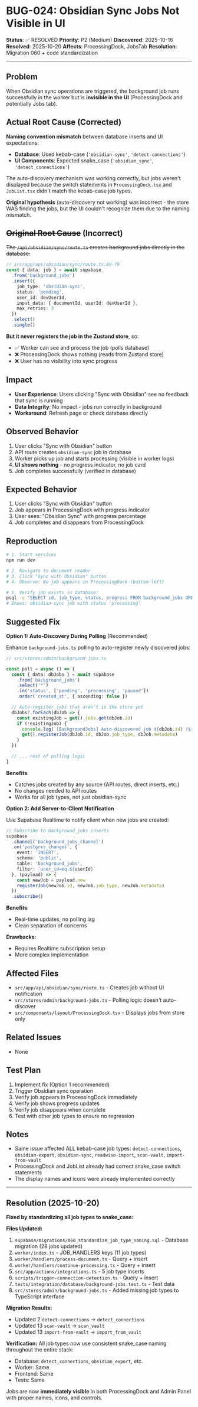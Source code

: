 # BUG-024: Obsidian Sync Jobs Not Visible in UI

**Status**: ✅ RESOLVED
**Priority**: P2 (Medium)
**Discovered**: 2025-10-16
**Resolved**: 2025-10-20
**Affects**: ProcessingDock, JobsTab
**Resolution**: Migration 060 + code standardization

---

## Problem

When Obsidian sync operations are triggered, the background job runs successfully in the worker but is **invisible in the UI** (ProcessingDock and potentially Jobs tab).

## Actual Root Cause (Corrected)

**Naming convention mismatch** between database inserts and UI expectations:

- **Database**: Used kebab-case (`'obsidian-sync'`, `'detect-connections'`)
- **UI Components**: Expected snake_case (`'obsidian_sync'`, `'detect_connections'`)

The auto-discovery mechanism was working correctly, but jobs weren't displayed because the switch statements in `ProcessingDock.tsx` and `JobList.tsx` didn't match the kebab-case job types.

**Original hypothesis** (auto-discovery not working) was incorrect - the store WAS finding the jobs, but the UI couldn't recognize them due to the naming mismatch.

## ~~Original Root Cause~~ (Incorrect)

~~The `/api/obsidian/sync/route.ts` creates background jobs directly in the database:~~

```typescript
// src/app/api/obsidian/sync/route.ts:69-79
const { data: job } = await supabase
  .from('background_jobs')
  .insert({
    job_type: 'obsidian-sync',
    status: 'pending',
    user_id: devUserId,
    input_data: { documentId, userId: devUserId },
    max_retries: 3
  })
  .select()
  .single()
```

**But it never registers the job in the Zustand store**, so:
- ✅ Worker can see and process the job (polls database)
- ❌ ProcessingDock shows nothing (reads from Zustand store)
- ❌ User has no visibility into sync progress

## Impact

- **User Experience**: Users clicking "Sync with Obsidian" see no feedback that sync is running
- **Data Integrity**: No impact - jobs run correctly in background
- **Workaround**: Refresh page or check database directly

## Observed Behavior

1. User clicks "Sync with Obsidian" button
2. API route creates `obsidian-sync` job in database
3. Worker picks up job and starts processing (visible in worker logs)
4. **UI shows nothing** - no progress indicator, no job card
5. Job completes successfully (verified in database)

## Expected Behavior

1. User clicks "Sync with Obsidian" button
2. Job appears in ProcessingDock with progress indicator
3. User sees: "Obsidian Sync" with progress percentage
4. Job completes and disappears from ProcessingDock

## Reproduction

```bash
# 1. Start services
npm run dev

# 2. Navigate to document reader
# 3. Click "Sync with Obsidian" button
# 4. Observe: No job appears in ProcessingDock (bottom-left)

# 5. Verify job exists in database:
psql -c "SELECT id, job_type, status, progress FROM background_jobs ORDER BY created_at DESC LIMIT 1;"
# Shows: obsidian-sync job with status 'processing'
```

## Suggested Fix

**Option 1: Auto-Discovery During Polling** (Recommended)

Enhance `background-jobs.ts` polling to auto-register newly discovered jobs:

```typescript
// src/stores/admin/background-jobs.ts

const poll = async () => {
  const { data: dbJobs } = await supabase
    .from('background_jobs')
    .select('*')
    .in('status', ['pending', 'processing', 'paused'])
    .order('created_at', { ascending: false })

  // Auto-register jobs that aren't in the store yet
  dbJobs?.forEach(dbJob => {
    const existingJob = get().jobs.get(dbJob.id)
    if (!existingJob) {
      console.log(`[BackgroundJobs] Auto-discovered job ${dbJob.id} (${dbJob.job_type})`)
      get().registerJob(dbJob.id, dbJob.job_type, dbJob.metadata)
    }
  })

  // ... rest of polling logic
}
```

**Benefits**:
- Catches jobs created by any source (API routes, direct inserts, etc.)
- No changes needed to API routes
- Works for all job types, not just obsidian-sync

**Option 2: Add Server-to-Client Notification**

Use Supabase Realtime to notify client when new jobs are created:

```typescript
// Subscribe to background_jobs inserts
supabase
  .channel('background_jobs_channel')
  .on('postgres_changes', {
    event: 'INSERT',
    schema: 'public',
    table: 'background_jobs',
    filter: `user_id=eq.${userId}`
  }, (payload) => {
    const newJob = payload.new
    registerJob(newJob.id, newJob.job_type, newJob.metadata)
  })
  .subscribe()
```

**Benefits**:
- Real-time updates, no polling lag
- Clean separation of concerns

**Drawbacks**:
- Requires Realtime subscription setup
- More complex implementation

## Affected Files

- `src/app/api/obsidian/sync/route.ts` - Creates job without UI notification
- `src/stores/admin/background-jobs.ts` - Polling logic doesn't auto-discover
- `src/components/layout/ProcessingDock.tsx` - Displays jobs from store only

## Related Issues

- None

## Test Plan

1. Implement fix (Option 1 recommended)
2. Trigger Obsidian sync operation
3. Verify job appears in ProcessingDock immediately
4. Verify job shows progress updates
5. Verify job disappears when complete
6. Test with other job types to ensure no regression

## Notes

- Same issue affected ALL kebab-case job types: `detect-connections`, `obsidian-export`, `obsidian-sync`, `readwise-import`, `scan-vault`, `import-from-vault`
- ProcessingDock and JobList already had correct snake_case switch statements
- The display names and icons were already implemented correctly

---

## Resolution (2025-10-20)

**Fixed by standardizing all job types to snake_case:**

**Files Updated:**
1. `supabase/migrations/060_standardize_job_type_naming.sql` - Database migration (28 jobs updated)
2. `worker/index.ts` - JOB_HANDLERS keys (11 job types)
3. `worker/handlers/process-document.ts` - Query + insert
4. `worker/handlers/continue-processing.ts` - Query + insert
5. `src/app/actions/integrations.ts` - 5 job type inserts
6. `scripts/trigger-connection-detection.ts` - Query + insert
7. `tests/integration/database/background-jobs.test.ts` - Test data
8. `src/stores/admin/background-jobs.ts` - Added missing job types to TypeScript interface

**Migration Results:**
- Updated 2 `detect-connections` → `detect_connections`
- Updated 13 `scan-vault` → `scan_vault`
- Updated 13 `import-from-vault` → `import_from_vault`

**Verification:**
All job types now use consistent snake_case naming throughout the entire stack:
- Database: `detect_connections`, `obsidian_export`, etc.
- Worker: Same
- Frontend: Same
- Tests: Same

Jobs are now **immediately visible** in both ProcessingDock and Admin Panel with proper names, icons, and controls.
